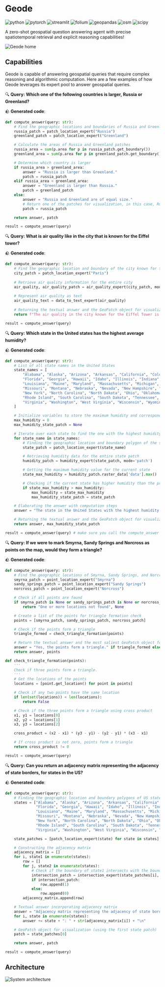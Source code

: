 # **Geode**

![python](https://img.shields.io/badge/Python-3776AB.svg?style=for-the-badge&logo=Python&logoColor=white)
![pytorch](https://img.shields.io/badge/PyTorch-EE4C2C.svg?style=for-the-badge&logo=PyTorch&logoColor=white)
![streamlit](https://img.shields.io/badge/Streamlit-FF4B4B.svg?style=for-the-badge&logo=Streamlit&logoColor=white)
![folium](https://img.shields.io/badge/Folium-77B829.svg?style=for-the-badge&logo=Folium&logoColor=white)
![geopandas](https://img.shields.io/badge/GeoPandas-139C5A.svg?style=for-the-badge&logo=GeoPandas&logoColor=white)
![osm](https://img.shields.io/badge/OpenStreetMap-7EBC6F.svg?style=for-the-badge&logo=OpenStreetMap&logoColor=white)
![scipy](https://img.shields.io/badge/SciPy-8CAAE6.svg?style=for-the-badge&logo=SciPy&logoColor=white)


A zero-shot geospatial question answering agent with precise spatiotemporal retrieval and explicit reasoning capabilities!

![Geode home](/assets/example.png)

## Capabilities

Geode is capable of answering geospatial queries that require complex reasoning and algorithmic computation. Here are a few examples of how Geode leverages its expert pool to answer geospatial queries.

🔍 **Query: Which one of the following countries is larger, Russia or Greenland?**

🪨 **Generated code**:
```python
def compute_answer(query: str):
    # Find the geographic locations and boundaries of Russia and Greenland
    russia_patch = patch_location_expert("Russia")
    greenland_patch = patch_location_expert("Greenland")

    # Calculate the areas of Russia and Greenland patches
    russia_area = sum(p.area for p in russia_patch.get_boundary())
    greenland_area = sum(p.area for p in greenland_patch.get_boundary())

    # Determine which country is larger
    if russia_area > greenland_area:
        answer = "Russia is larger than Greenland."
        patch = russia_patch
    elif russia_area < greenland_area:
        answer = "Greenland is larger than Russia."
        patch = greenland_patch
    else:
        answer = "Russia and Greenland are of equal size."
        # Return one of the patches for visualization, in this case, Russia
        patch = russia_patch

    return answer, patch 

result = compute_answer(query)
```

🔍 **Query: What is air quality like in the city that is known for the Eiffel tower?**

🪨 **Generated code**:
```python
def compute_answer(query: str):
    # Find the geographic location and boundary of the city known for the Eiffel Tower
    city_patch = patch_location_expert("Paris")
    
    # Retrieve air quality information for the entire city
    air_quality, air_quality_patch = air_quality_expert(city_patch, mode='point', parameter='us-epa-index')
    
    # Represent air quality as text
    air_quality_text = data_to_text_expert(air_quality)
    
    # Returning the textual answer and the GeoPatch object for visualization
    return f"The air quality in the city known for the Eiffel Tower is {air_quality_text}.", air_quality_patch

result = compute_answer(query)
```

🔍 **Query: Which state in the United states has the highest average humidity?**

🪨 **Generated code**:
```python
def compute_answer(query: str):
    # List of all state names in the United States
    state_names = [
        "Alabama", "Alaska", "Arizona", "Arkansas", "California", "Colorado", "Connecticut", "Delaware",
        "Florida", "Georgia", "Hawaii", "Idaho", "Illinois", "Indiana", "Iowa", "Kansas", "Kentucky",
        "Louisiana", "Maine", "Maryland", "Massachusetts", "Michigan", "Minnesota", "Mississippi",
        "Missouri", "Montana", "Nebraska", "Nevada", "New Hampshire", "New Jersey", "New Mexico",
        "New York", "North Carolina", "North Dakota", "Ohio", "Oklahoma", "Oregon", "Pennsylvania",
        "Rhode Island", "South Carolina", "South Dakota", "Tennessee", "Texas", "Utah", "Vermont",
        "Virginia", "Washington", "West Virginia", "Wisconsin", "Wyoming"
    ]

    # Initialize variables to store the maximum humidity and corresponding state patch
    max_humidity = 0
    max_humidity_state_patch = None

    # Iterate over each state to find the one with the highest humidity
    for state_name in state_names:
        # Finding the geographic location and boundary polygon of the state
        state_patch = patch_location_expert(state_name)

        # Retrieving humidity data for the entire state patch
        humidity_patch = humidity_expert(state_patch, mode='patch')

        # Getting the maximum humidity value for the current state
        state_max_humidity = humidity_patch.raster_data['data'].max()

        # Checking if the current state has higher humidity than the previous maximum
        if state_max_humidity > max_humidity:
            max_humidity = state_max_humidity
            max_humidity_state_patch = state_patch

    # Elaborating the answer with computation steps
    answer = "The state in the United States with the highest humidity is not determined solely by the presence of a single maximum value. Humidity levels can vary significantly across different regions and time periods. An in-depth analysis considering spatial and temporal variations would be necessary to identify the state with consistently high humidity levels."

    # Returning the textual answer and the GeoPatch object for visualization
    return answer, max_humidity_state_patch

result = compute_answer(query) # make sure you call the compute_answer function at the end and store the output in a variable called result
```

🔍 **Query: If we were to mark Smyrna, Sandy Springs and Norcross as points on the map, would they form a triangle?**

🪨 **Generated code**:
```python
def compute_answer(query: str):
    # Find the geographic locations of Smyrna, Sandy Springs, and Norcross
    smyrna_patch = point_location_expert("Smyrna")
    sandy_springs_patch = point_location_expert("Sandy Springs")
    norcross_patch = point_location_expert("Norcross")

    # Check if all points are found
    if smyrna_patch is None or sandy_springs_patch is None or norcross_patch is None:
        return "One or more locations not found", None

    # Create a list of the points for triangle formation check
    points = [smyrna_patch, sandy_springs_patch, norcross_patch]

    # Check if the points form a triangle
    triangle_formed = check_triangle_formation(points)

    # Return the textual answer and the most salient GeoPatch object for visualization
    answer = "Yes, the points form a triangle." if triangle_formed else "No, the points do not form a triangle."
    return answer, points

def check_triangle_formation(points):
    '''
    Check if three points form a triangle.
    '''
    # Get the locations of the points
    locations = [point.get_location() for point in points]

    # Check if any two points have the same location
    if len(set(locations)) < len(locations):
        return False

    # Check if the three points form a triangle using cross product
    x1, y1 = locations[0]
    x2, y2 = locations[1]
    x3, y3 = locations[2]

    cross_product = (x2 - x1) * (y3 - y1) - (y2 - y1) * (x3 - x1)

    # If cross product is not zero, points form a triangle
    return cross_product != 0

result = compute_answer(query)
```

🔍 **Query: Can you return an adjacency matrix representing the adjacency of state borders, for states in the US?**

🪨 **Generated code**:
```python
def compute_answer(query: str):
    # Finding the geographic location and boundary polygons of US states
    states = ["Alabama", "Alaska", "Arizona", "Arkansas", "California", "Colorado", "Connecticut", "Delaware",
              "Florida", "Georgia", "Hawaii", "Idaho", "Illinois", "Indiana", "Iowa", "Kansas", "Kentucky",
              "Louisiana", "Maine", "Maryland", "Massachusetts", "Michigan", "Minnesota", "Mississippi",
              "Missouri", "Montana", "Nebraska", "Nevada", "New Hampshire", "New Jersey", "New Mexico",
              "New York", "North Carolina", "North Dakota", "Ohio", "Oklahoma", "Oregon", "Pennsylvania",
              "Rhode Island", "South Carolina", "South Dakota", "Tennessee", "Texas", "Utah", "Vermont",
              "Virginia", "Washington", "West Virginia", "Wisconsin", "Wyoming"]

    state_patches = [patch_location_expert(state) for state in states]

    # Constructing the adjacency matrix
    adjacency_matrix = []
    for i, state1 in enumerate(states):
        row = []
        for j, state2 in enumerate(states):
            # Check if the boundary of state1 intersects with the boundary of state2
            intersection_patch = intersection_expert(state_patches[i], state_patches[j], mode='vector')
            if intersection_patch:
                row.append(1)
            else:
                row.append(0)
        adjacency_matrix.append(row)

    # Textual answer incorporating adjacency matrix
    answer = "Adjacency matrix representing the adjacency of state borders for states in the US:\n"
    for i, state in enumerate(states):
        answer += state + ": " + str(adjacency_matrix[i]) + "\n"

    # GeoPatch object for visualization (using the first state patch)
    patch = state_patches[0]

    return answer, patch

result = compute_answer(query)
```

## Architecture

![System architecture](/assets/architecture.png)


